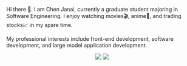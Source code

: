 Hi there 👋. I am Chen Janai, currently a graduate student majoring in Software Engineering. I enjoy watching movies🎬, anime🌸, and trading stocks📈 in my spare time.

My professional interests include front-end development, software development, and large model application development.

<div align="center">
    <img src="https://github-readme-stats.vercel.app/api?username=HiMeditator&show_icons=true" />
    <img src="https://github-readme-stats.vercel.app/api/top-langs/?username=HiMeditator&layout=compact" />
</div>